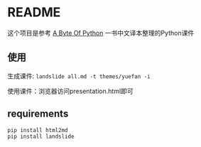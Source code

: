 # README

这个项目是参考 [A Byte Of Python](<http://python.swaroopch.com/>) 一书中文译本整理的Python课件

## 使用

生成课件: `landslide all.md -t themes/yuefan -i`

使用课件：浏览器访问presentation.html即可

## requirements

    pip install html2md
    pip install landslide